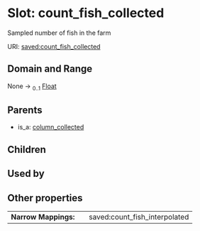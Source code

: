 
# Slot: count_fish_collected

Sampled number of fish in the farm

URI: [saved:count_fish_collected](https://marine.gov.scot/metadata/saved/schema/count_fish_collected)


## Domain and Range

None &#8594;  <sub>0..1</sub> [Float](types/Float.md)

## Parents

 *  is_a: [column_collected](column_collected.md)

## Children


## Used by


## Other properties

|  |  |  |
| --- | --- | --- |
| **Narrow Mappings:** | | saved:count_fish_interpolated |